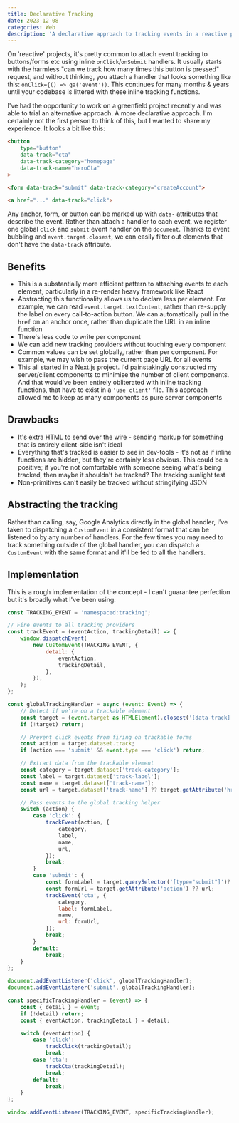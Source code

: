 ```yaml
---
title: Declarative Tracking
date: 2023-12-08
categories: Web
description: 'A declarative approach to tracking events in a reactive project'
---
```


On 'reactive' projects, it's pretty common to attach event tracking to buttons/forms etc using inline `onClick`/`onSubmit` handlers. It usually starts with the harmless "can we track how many times this button is pressed" request, and without thinking, you attach a handler that looks something like this: `onClick={() => ga('event'))`. This continues for many months & years until your codebase is littered with these inline tracking functions.

I've had the opportunity to work on a greenfield project recently and was able to trial an alternative approach. A more declarative approach. I'm certainly not the first person to think of this, but I wanted to share my experience. It looks a bit like this:

```html
<button
    type="button"
    data-track="cta"
    data-track-category="homepage"
    data-track-name="heroCta"
>

<form data-track="submit" data-track-category="createAccount">

<a href="..." data-track="click">
```

Any anchor, form, or button can be marked up with `data-` attributes that describe the event. Rather than attach a handler to each event, we register one global `click` and `submit` event handler on the `document`. Thanks to event bubbling and `event.target.closest`, we can easily filter out elements that don't have the `data-track` attribute.

## Benefits

- This is a substantially more efficient pattern to attaching events to each element, particularly in a re-render heavy framework like React
- Abstracting this functionality allows us to declare less per element. For example, we can read `event.target.textContent`, rather than re-supply the label on every call-to-action button. We can automatically pull in the `href` on an anchor once, rather than duplicate the URL in an inline function
- There's less code to write per component
- We can add new tracking providers without touching every component
- Common values can be set globally, rather than per component. For example, we may wish to pass the current page URL for all events
- This all started in a Next.js project. I'd painstakingly constructed my server/client components to minimise the number of client components. And that would've been entirely obliterated with inline tracking functions, that have to exist in a `'use client'` file. This approach allowed me to keep as many components as pure server components

## Drawbacks

- It's extra HTML to send over the wire - sending markup for something that is entirely client-side isn't ideal
- Everything that's tracked is easier to see in dev-tools - it's not as if inline functions are hidden, but they're certainly less obvious. This could be a positive; if you're not comfortable with someone seeing what's being tracked, then maybe it shouldn't be tracked? The tracking sunlight test
- Non-primitives can't easily be tracked without stringifying JSON

## Abstracting the tracking

Rather than calling, say, Google Analytics directly in the global handler, I've taken to dispatching a `CustomEvent` in a consistent format that can be listened to by any number of handlers. For the few times you may need to track something outside of the global handler, you can dispatch a `CustomEvent` with the same format and it'll be fed to all the handlers.

## Implementation

This is a rough implementation of the concept - I can't guarantee perfection but it's broadly what I've been using:

```js
const TRACKING_EVENT = 'namespaced:tracking';

// Fire events to all tracking providers
const trackEvent = (eventAction, trackingDetail) => {
    window.dispatchEvent(
        new CustomEvent(TRACKING_EVENT, {
            detail: {
                eventAction,
                trackingDetail,
            },
        }),
    );
};

const globalTrackingHandler = async (event: Event) => {
    // Detect if we're on a trackable element
    const target = (event.target as HTMLElement).closest('[data-track]');
    if (!target) return;

    // Prevent click events from firing on trackable forms
    const action = target.dataset.track;
    if (action === 'submit' && event.type === 'click') return;

    // Extract data from the trackable element
    const category = target.dataset['track-category'];
    const label = target.dataset['track-label'];
    const name = target.dataset['track-name'];
    const url = target.dataset['track-name'] ?? target.getAttribute('href') ?? window.location.href;

    // Pass events to the global tracking helper
    switch (action) {
        case 'click': {
            trackEvent(action, {
                category,
                label,
                name,
                url,
            });
            break;
        }
        case 'submit': {
            const formLabel = target.querySelector('[type="submit"]')?.textContent ?? label;
            const formUrl = target.getAttribute('action') ?? url;
            trackEvent('cta', {
                category,
                label: formLabel,
                name,
                url: formUrl,
            });
            break;
        }
        default:
            break;
    }
};

document.addEventListener('click', globalTrackingHandler);
document.addEventListener('submit', globalTrackingHandler);

const specificTrackingHandler = (event) => {
    const { detail } = event;
    if (!detail) return;
    const { eventAction, trackingDetail } = detail;

    switch (eventAction) {
        case 'click':
            trackClick(trackingDetail);
            break;
        case 'cta':
            trackCta(trackingDetail);
            break;
        default:
            break;
    }
};

window.addEventListener(TRACKING_EVENT, specificTrackingHandler);
```
